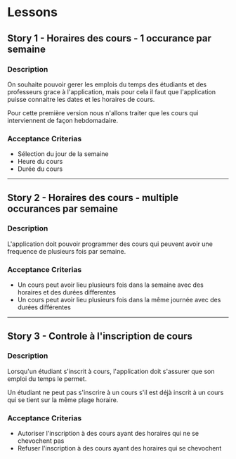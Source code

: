 Lessons
====

## Story 1 - Horaires des cours - 1 occurance par semaine
### Description
On souhaite pouvoir gerer les emplois du temps des étudiants et des professeurs grace à l'application, mais pour cela il faut que l'application puisse connaitre les dates et les horaires de cours.

Pour cette première version nous n'allons traiter que les cours qui interviennent de façon hebdomadaire.

### Acceptance Criterias
* Sélection du jour de la semaine
* Heure du cours
* Durée du cours

---

## Story 2 - Horaires des cours - multiple occurances par semaine
### Description
L'application doit pouvoir programmer des cours qui peuvent avoir une frequence de plusieurs fois par semaine.

### Acceptance Criterias
* Un cours peut avoir lieu plusieurs fois dans la semaine avec des horaires et des durées differentes
* Un cours peut avoir lieu plusieurs fois dans la même journée avec des durées différentes

---

## Story 3 - Controle à l'inscription de cours
### Description
Lorsqu'un étudiant s'inscrit à cours, l'application doit s'assurer que son emploi du temps le permet.

Un étudiant ne peut pas s'inscrire à un cours s'il est déjà inscrit à un cours qui se tient sur la même plage horaire.

### Acceptance Criterias
* Autoriser l'inscription à des cours ayant des horaires qui ne se chevochent pas
* Refuser l'inscription à des cours ayant des horaires qui se chevochent
